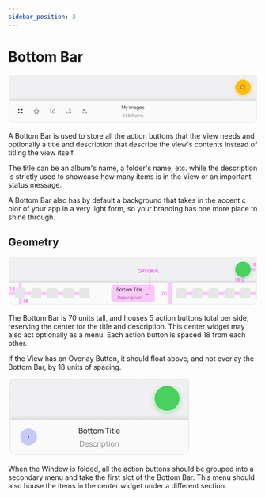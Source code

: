 ```yaml
---
sidebar_position: 3
---
```


# Bottom Bar

![](/assets/bottom-bar.png)

A Bottom Bar is used to store all the action buttons that the View needs and optionally a title and description that describe the view's contents instead of titling the view itself.

The title can be an album's name, a folder's name, etc. while the description is strictly used to showcase how many items is in the View or an important status message.

A Bottom Bar also has by default a background that takes in the accent c olor of your app in a very light form, so your branding has one more place to shine through.

## Geometry

![](/assets/bottom-bar-geo.png)

The Bottom Bar is 70 units tall, and houses 5 action buttons total per side, reserving the center for the title and description. This center widget may also act optionally as a menu. Each action button is spaced 18 from each other.

If the View has an Overlay Button, it should float above, and not overlay the Bottom Bar, by 18 units of spacing.

![](/assets/bottom-bar-folded-geo.png)

When the Window is folded, all the action buttons should be grouped into a secondary menu and take the first slot of the Bottom Bar. This menu should also house the items in the center widget under a different section.
